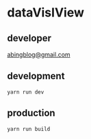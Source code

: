 # dataVisIView

## developer

abingblog@gmail.com

## development

`yarn run dev`

## production

`yarn run build`
